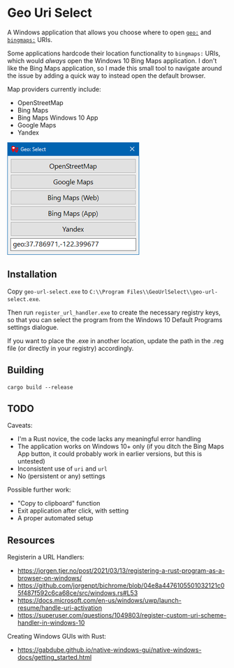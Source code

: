 # Geo Uri Select

A Windows application that allows you choose where to open [`geo:`](https://en.wikipedia.org/wiki/Geo_URI_scheme) and [`bingmaps:`](https://docs.microsoft.com/en-us/windows/uwp/launch-resume/launch-maps-app) URIs. 

Some applications hardcode their location functionality to `bingmaps:` URIs, which would *always* open the Windows 10 Bing Maps application. I don't like the Bing Maps application, so I made this small tool to navigate around the issue by adding a quick way to instead open the default browser.

Map providers currently include:
- OpenStreetMap
- Bing Maps
- Bing Maps Windows 10 App
- Google Maps
- Yandex

![Screenshot showing the user interface](screenshot.png)

## Installation

Copy `geo-url-select.exe` to `C:\\Program Files\\GeoUrlSelect\\geo-url-select.exe`. 

Then run `register_url_handler.exe` to create the necessary registry keys, so that you can select the program from the Windows 10 Default Programs settings dialogue.

If you want to place the .exe in another location, update the path in the .reg file (or directly in your registry) accordingly.

## Building

```
cargo build --release
```

## TODO

Caveats:
- I'm a Rust novice, the code lacks any meaningful error handling
- The application works on Windows 10+ only (if you ditch the Bing Maps App button, it could probably work in earlier versions, but this is untested)
- Inconsistent use of `uri` and `url`
- No (persistent or any) settings

Possible further work:
- "Copy to clipboard" function
- Exit application after click, with setting
- A proper automated setup

## Resources

Registerin a URL Handlers:
- https://jorgen.tjer.no/post/2021/03/13/registering-a-rust-program-as-a-browser-on-windows/
- https://github.com/jorgenpt/bichrome/blob/04e8a4476105501032121c05f487f592c6ca68ce/src/windows.rs#L53
- https://docs.microsoft.com/en-us/windows/uwp/launch-resume/handle-uri-activation
- https://superuser.com/questions/1049803/register-custom-uri-scheme-handler-in-windows-10

Creating Windows GUIs with Rust:
- https://gabdube.github.io/native-windows-gui/native-windows-docs/getting_started.html
